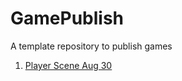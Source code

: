 # GamePublish
A template repository to publish games

1. [Player Scene Aug 30]("C:\Users\danha\Documents\GitHub\demo-games-DannyHal01\player_scene_08_30")
